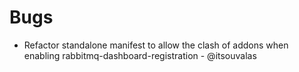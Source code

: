 # Bugs

* Refactor standalone manifest to allow the clash of addons when enabling rabbitmq-dashboard-registration  - @itsouvalas